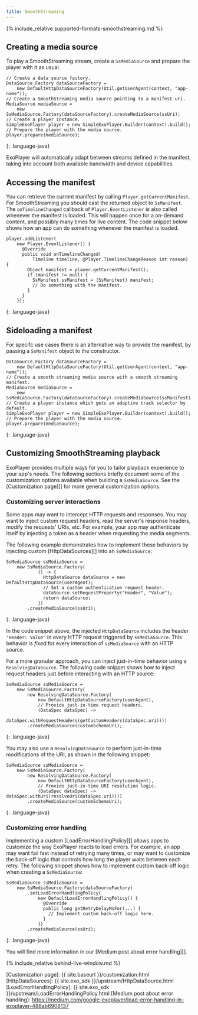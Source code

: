 ```yaml
---
title: SmoothStreaming
---
```


{% include_relative supported-formats-smoothstreaming.md %}

## Creating a media source ##

To play a SmoothStreaming stream, create a `SsMediaSource` and prepare the
player with it as usual.

~~~
// Create a data source factory.
DataSource.Factory dataSourceFactory =
    new DefaultHttpDataSourceFactory(Util.getUserAgent(context, "app-name"));
// Create a SmoothStreaming media source pointing to a manifest uri.
MediaSource mediaSource =
    new SsMediaSource.Factory(dataSourceFactory).createMediaSource(ssUri);
// Create a player instance.
SimpleExoPlayer player = new SimpleExoPlayer.Builder(context).build();
// Prepare the player with the media source.
player.prepare(mediaSource);
~~~
{: .language-java}

ExoPlayer will automatically adapt between streams defined in the manifest,
taking into account both available bandwidth and device capabilities.

## Accessing the manifest ##

You can retrieve the current manifest by calling `Player.getCurrentManifest`.
For SmoothStreaming you should cast the returned object to `SsManifest`. The
`onTimelineChanged` callback of `Player.EventListener` is also called whenever
the manifest is loaded. This will happen once for a on-demand content, and
possibly many times for live content. The code snippet below shows how an app
can do something whenever the manifest is loaded.

~~~
player.addListener(
    new Player.EventListener() {
      @Override
      public void onTimelineChanged(
          Timeline timeline, @Player.TimelineChangeReason int reason) {
        Object manifest = player.getCurrentManifest();
        if (manifest != null) {
          SsManifest ssManifest = (SsManifest) manifest;
          // Do something with the manifest.
        }
      }
    });
~~~
{: .language-java}

## Sideloading a manifest ##

For specifc use cases there is an alternative way to provide the manifest, by
passing a `SsManifest` object to the constructor.

~~~
DataSource.Factory dataSourceFactory =
    new DefaultHttpDataSourceFactory(Util.getUserAgent(context, "app-name"));
// Create a smooth streaming media source with a smooth streaming  manifest.
MediaSource mediaSource =
    new SsMediaSource.Factory(dataSourceFactory).createMediaSource(ssManifest);
// Create a player instance which gets an adaptive track selector by default.
SimpleExoPlayer player = new SimpleExoPlayer.Builder(context).build();
// Prepare the player with the media source.
player.prepare(mediaSource);
~~~
{: .language-java}

## Customizing SmoothStreaming playback ##

ExoPlayer provides multiple ways for you to tailor playback experience to your
app's needs. The following sections briefly document some of the customization
options available when building a `SsMediaSource`. See the
[Customization page][] for more general customization options.

### Customizing server interactions ###

Some apps may want to intercept HTTP requests and responses. You may want to
inject custom request headers, read the server's response headers, modify the
requests' URIs, etc. For example, your app may authenticate itself by injecting
a token as a header when requesting the media segments.

The following example demonstrates how to implement these behaviors by
injecting custom [HttpDataSources][] into an `SsMediaSource`:

~~~
SsMediaSource ssMediaSource =
    new SsMediaSource.Factory(
            () -> {
              HttpDataSource dataSource = new DefaultHttpDataSource(userAgent);
              // Set a custom authentication request header.
              dataSource.setRequestProperty("Header", "Value");
              return dataSource;
            })
        .createMediaSource(ssUri);
~~~
{: .language-java}

In the code snippet above, the injected `HttpDataSource` includes the header
`"Header: Value"` in every HTTP request triggered by `ssMediaSource`. This
behavior is *fixed* for every interaction of `ssMediaSource` with an HTTP
source.

For a more granular approach, you can inject just-in-time behavior using a
`ResolvingDataSource`. The following code snippet shows how to inject
request headers just before interacting with an HTTP source:

~~~
SsMediaSource ssMediaSource =
    new SsMediaSource.Factory(
        new ResolvingDataSource.Factory(
            new DefaultHttpDataSourceFactory(userAgent),
            // Provide just-in-time request headers.
            (DataSpec dataSpec) ->
                dataSpec.withRequestHeaders(getCustomHeaders(dataSpec.uri))))
        .createMediaSource(customSchemeUri);
~~~
{: .language-java}

You may also use a `ResolvingDataSource`  to perform
just-in-time modifications of the URI, as shown in the following snippet:

~~~
SsMediaSource ssMediaSource =
    new SsMediaSource.Factory(
        new ResolvingDataSource.Factory(
            new DefaultHttpDataSourceFactory(userAgent),
            // Provide just-in-time URI resolution logic.
            (DataSpec dataSpec) -> dataSpec.withUri(resolveUri(dataSpec.uri))))
        .createMediaSource(customSchemeUri);
~~~
{: .language-java}

### Customizing error handling ###

Implementing a custom [LoadErrorHandlingPolicy][] allows apps to customize the
way ExoPlayer reacts to load errors. For example, an app may want fail fast
instead of retrying many times, or may want to customize the back-off logic that
controls how long the player waits between each retry. The following snippet
shows how to implement custom back-off logic when creating a `SsMediaSource`:

~~~
SsMediaSource ssMediaSource =
    new SsMediaSource.Factory(dataSourceFactory)
        .setLoadErrorHandlingPolicy(
            new DefaultLoadErrorHandlingPolicy() {
              @Override
              public long getRetryDelayMsFor(...) {
                // Implement custom back-off logic here.
              }
            })
        .createMediaSource(ssUri);
~~~
{: .language-java}

You will find more information in our [Medium post about error handling][].

{% include_relative behind-live-window.md %}

[Customization page]: {{ site.baseurl }}/customization.html
[HttpDataSources]: {{ site.exo_sdk }}/upstream/HttpDataSource.html
[LoadErrorHandlingPolicy]: {{ site.exo_sdk }}/upstream/LoadErrorHandlingPolicy.html
[Medium post about error handling]: https://medium.com/google-exoplayer/load-error-handling-in-exoplayer-488ab6908137
